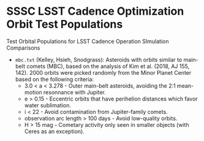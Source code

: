 # SSSC LSST Cadence Optimization Orbit Test Populations
Test Orbital Populations for LSST Cadence Operation SImulation Comparisons 

* `mbc.txt` (Kelley, Hsieh, Snodgrass): Asteroids with orbits similar to main-belt comets (MBC), based on the analysis of Kim et al. (2018, AJ 155, 142).  2000 orbits were picked randomly from the Minor Planet Center based on the following criteria:
  * 3.0 < a < 3.278 - Outer main-belt asteroids, avoiding the 2:1 mean-motion resonnance with Jupiter.
  * e > 0.15 - Eccentric orbits that have perihelion distances which favor water sublimation.
  * i < 22 - Avoid contamination from Jupiter-family comets.
  * observation arc length > 100 days - Avoid low-quality orbits.
  * H > 15 mag - Cometary activity only seen in smaller objects (with Ceres as an exception).
